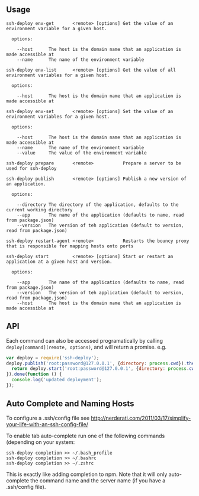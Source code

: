 

## Usage

```
ssh-deploy env-get       <remote> [options] Get the value of an environment variable for a given host.

  options:

    --host      The host is the domain name that an application is made accessible at
    --name      The name of the environment variable

ssh-deploy env-list      <remote> [options] Get the value of all environment variables for a given host.

  options:

    --host      The host is the domain name that an application is made accessible at

ssh-deploy env-set       <remote> [options] Set the value of an environment variables for a given host.

  options:

    --host      The host is the domain name that an application is made accessible at
    --name      The name of the environment variable
    --value     The value of the environment variable

ssh-deploy prepare       <remote>           Prepare a server to be used for ssh-deploy

ssh-deploy publish       <remote> [options] Publish a new version of an application.

  options:

    --directory The directory of the application, defaults to the current working directory
    --app       The name of the application (defaults to name, read from package.json)
    --version   The version of teh application (default to version, read from package.json)

ssh-deploy restart-agent <remote>           Restarts the bouncy proxy that is responsible for mapping hosts onto ports

ssh-deploy start         <remote> [options] Start or restart an application at a given host and version.

  options:

    --app       The name of the application (defaults to name, read from package.json)
    --version   The version of teh application (default to version, read from package.json)
    --host      The host is the domain name that an application is made accessible at
```

## API

Each command can also be accessed programatically by calling `deploy[command](remote, options)`, and will return a promise.  e.g.

```js
var deploy = require('ssh-deploy');
deploy.publish('root:password@127.0.0.1', {directory: process.cwd}).then(function () {
  return deploy.start('root:password@127.0.0.1', {directory: process.cwd, host: 'example.com'});
}).done(function () {
  console.log('updated deployment');
});
```

## Auto Complete and Naming Hosts

To configure a .ssh/config file see http://nerderati.com/2011/03/17/simplify-your-life-with-an-ssh-config-file/

To enable tab auto-complete run one of the following commands (depending on your system:

```
ssh-deploy completion >> ~/.bash_profile
ssh-deploy completion >> ~/.bashrc
ssh-deploy completion >> ~/.zshrc
```

This is exactly like adding completion to npm.  Note that it will only auto-complete the command name and the server name (if you have a .ssh/config file).
